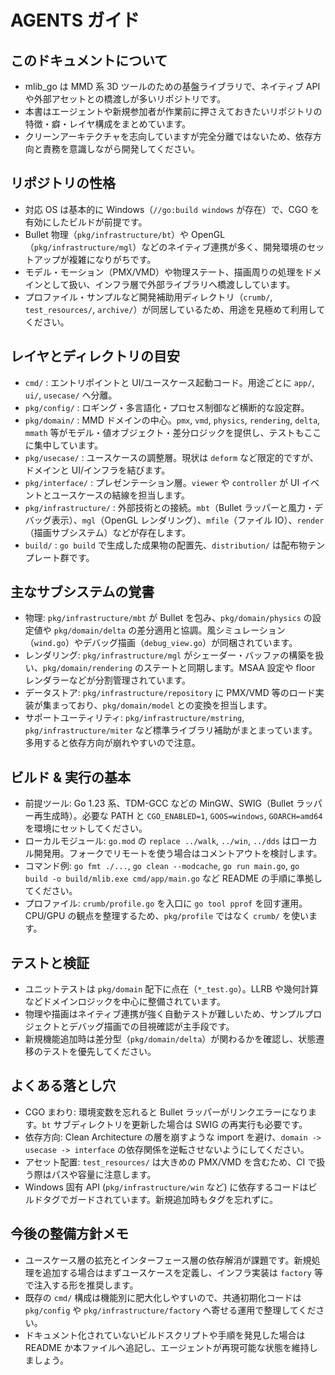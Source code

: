 ﻿# AGENTS ガイド

## このドキュメントについて
- mlib_go は MMD 系 3D ツールのための基盤ライブラリで、ネイティブ API や外部アセットとの橋渡しが多いリポジトリです。
- 本書はエージェントや新規参加者が作業前に押さえておきたいリポジトリの特徴・癖・レイヤ構成をまとめています。
- クリーンアーキテクチャを志向していますが完全分離ではないため、依存方向と責務を意識しながら開発してください。

## リポジトリの性格
- 対応 OS は基本的に Windows（`//go:build windows` が存在）で、CGO を有効にしたビルドが前提です。
- Bullet 物理（`pkg/infrastructure/bt`）や OpenGL（`pkg/infrastructure/mgl`）などのネイティブ連携が多く、開発環境のセットアップが複雑になりがちです。
- モデル・モーション（PMX/VMD）や物理ステート、描画周りの処理をドメインとして扱い、インフラ層で外部ライブラリへ橋渡ししています。
- プロファイル・サンプルなど開発補助用ディレクトリ（`crumb/`, `test_resources/`, `archive/`）が同居しているため、用途を見極めて利用してください。

## レイヤとディレクトリの目安
- `cmd/` : エントリポイントと UI/ユースケース起動コード。用途ごとに `app/`, `ui/`, `usecase/` へ分離。
- `pkg/config/` : ロギング・多言語化・プロセス制御など横断的な設定群。
- `pkg/domain/` : MMD ドメインの中心。`pmx`, `vmd`, `physics`, `rendering`, `delta`, `mmath` 等がモデル・値オブジェクト・差分ロジックを提供し、テストもここに集中しています。
- `pkg/usecase/` : ユースケースの調整層。現状は `deform` など限定的ですが、ドメインと UI/インフラを結びます。
- `pkg/interface/` : プレゼンテーション層。`viewer` や `controller` が UI イベントとユースケースの結線を担当します。
- `pkg/infrastructure/` : 外部技術との接続。`mbt`（Bullet ラッパーと風力・デバッグ表示）、`mgl`（OpenGL レンダリング）、`mfile`（ファイル IO）、`render`（描画サブシステム）などが存在します。
- `build/` : `go build` で生成した成果物の配置先、`distribution/` は配布物テンプレート群です。

## 主なサブシステムの覚書
- 物理: `pkg/infrastructure/mbt` が Bullet を包み、`pkg/domain/physics` の設定値や `pkg/domain/delta` の差分適用と協調。風シミュレーション（`wind.go`）やデバッグ描画（`debug_view.go`）が同梱されています。
- レンダリング: `pkg/infrastructure/mgl` がシェーダー・バッファの構築を扱い、`pkg/domain/rendering` のステートと同期します。MSAA 設定や floor レンダラーなどが分割管理されています。
- データストア: `pkg/infrastructure/repository` に PMX/VMD 等のロード実装が集まっており、`pkg/domain/model` との変換を担当します。
- サポートユーティリティ: `pkg/infrastructure/mstring`, `pkg/infrastructure/miter` など標準ライブラリ補助がまとまっています。多用すると依存方向が崩れやすいので注意。

## ビルド & 実行の基本
- 前提ツール: Go 1.23 系、TDM-GCC などの MinGW、SWIG（Bullet ラッパー再生成時）。必要な PATH と `CGO_ENABLED=1`, `GOOS=windows`, `GOARCH=amd64` を環境にセットしてください。
- ローカルモジュール: `go.mod` の `replace ../walk`, `../win`, `../dds` はローカル開発用。フォークでリモートを使う場合はコメントアウトを検討します。
- コマンド例: `go fmt ./...`, `go clean --modcache`, `go run main.go`, `go build -o build/mlib.exe cmd/app/main.go` など README の手順に準拠してください。
- プロファイル: `crumb/profile.go` を入口に `go tool pprof` を回す運用。CPU/GPU の観点を整理するため、`pkg/profile` ではなく `crumb/` を使います。

## テストと検証
- ユニットテストは `pkg/domain` 配下に点在（`*_test.go`）。LLRB や幾何計算などドメインロジックを中心に整備されています。
- 物理や描画はネイティブ連携が強く自動テストが難しいため、サンプルプロジェクトとデバッグ描画での目視確認が主手段です。
- 新規機能追加時は差分型（`pkg/domain/delta`）が関わるかを確認し、状態遷移のテストを優先してください。

## よくある落とし穴
- CGO まわり: 環境変数を忘れると Bullet ラッパーがリンクエラーになります。`bt` サブディレクトリを更新した場合は SWIG の再実行も必要です。
- 依存方向: Clean Architecture の層を崩すような import を避け、`domain -> usecase -> interface` の依存関係を逆転させないようにしてください。
- アセット配置: `test_resources/` は大きめの PMX/VMD を含むため、CI で扱う際はパスや容量に注意します。
- Windows 固有 API (`pkg/infrastructure/win` など) に依存するコードはビルドタグでガードされています。新規追加時もタグを忘れずに。

## 今後の整備方針メモ
- ユースケース層の拡充とインターフェース層の依存解消が課題です。新規処理を追加する場合はまずユースケースを定義し、インフラ実装は `factory` 等で注入する形を推奨します。
- 既存の `cmd/` 構成は機能別に肥大化しやすいので、共通初期化コードは `pkg/config` や `pkg/infrastructure/factory` へ寄せる運用で整理してください。
- ドキュメント化されていないビルドスクリプトや手順を発見した場合は README か本ファイルへ追記し、エージェントが再現可能な状態を維持しましょう。
